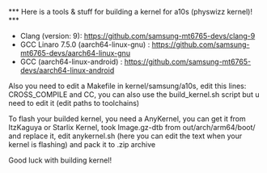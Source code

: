 *** Here is a tools & stuff for building a kernel for a10s (physwizz kernel)! ***

- Clang (version: 9): https://github.com/samsung-mt6765-devs/clang-9
- GCC Linaro 7.5.0 (aarch64-linux-gnu) : https://github.com/samsung-mt6765-devs/aarch64-linux-gnu
- GCC (aarch64-linux-android) : https://github.com/samsung-mt6765-devs/aarch64-linux-android

Also you need to edit a Makefile in kernel/samsung/a10s, edit this lines: CROSS_COMPILE and CC, you can also use the build_kernel.sh script but u need to edit it (edit paths to toolchains)

To flash your builded kernel, you need a AnyKernel, you can get it from ItzKaguya or Starlix Kernel, took Image.gz-dtb from out/arch/arm64/boot/ and replace it, edit anykernel.sh (here you can edit the text when your kernel is flashing) and pack it to .zip archive

Good luck with building kernel!
